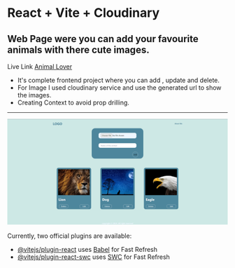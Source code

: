 # React + Vite + Cloudinary

## Web Page were you can add your favourite animals with there cute images.

Live Link [Animal Lover](https://animallover.netlify.app)

- It's complete frontend project where you can add , update and delete.
- For Image I used cloudinary service and use the generated url to show the images.
- Creating Context to avoid prop drilling.

---

![web Page](src/assets/webPageLook.png)

Currently, two official plugins are available:

- [@vitejs/plugin-react](https://github.com/vitejs/vite-plugin-react/blob/main/packages/plugin-react/README.md) uses [Babel](https://babeljs.io/) for Fast Refresh
- [@vitejs/plugin-react-swc](https://github.com/vitejs/vite-plugin-react-swc) uses [SWC](https://swc.rs/) for Fast Refresh
